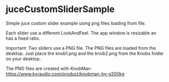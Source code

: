# juceCustomSliderSample
Simple juce custom slider example using png files loading from file.

Each slider use a different LookAndFeel.
The app window is resizable an has a fixed ratio.

Important:
Two sliders use a PNG file. The PNG files are loaded from the desktop.
Just place the knob1.png and the knob2.png from the Knobs folder on your desktop.

The PNG files are created with KnobMan:
https://www.kvraudio.com/product/knobman-by-g200kg
